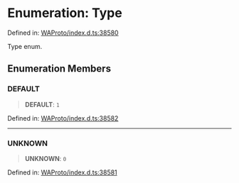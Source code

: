 # Enumeration: Type

Defined in: [WAProto/index.d.ts:38580](https://github.com/Fokusdotid/bail/blob/3bcafd64e13ba51a595ace0ee7bd2c9c52ab1814/WAProto/index.d.ts#L38580)

Type enum.

## Enumeration Members

### DEFAULT

> **DEFAULT**: `1`

Defined in: [WAProto/index.d.ts:38582](https://github.com/Fokusdotid/bail/blob/3bcafd64e13ba51a595ace0ee7bd2c9c52ab1814/WAProto/index.d.ts#L38582)

***

### UNKNOWN

> **UNKNOWN**: `0`

Defined in: [WAProto/index.d.ts:38581](https://github.com/Fokusdotid/bail/blob/3bcafd64e13ba51a595ace0ee7bd2c9c52ab1814/WAProto/index.d.ts#L38581)
